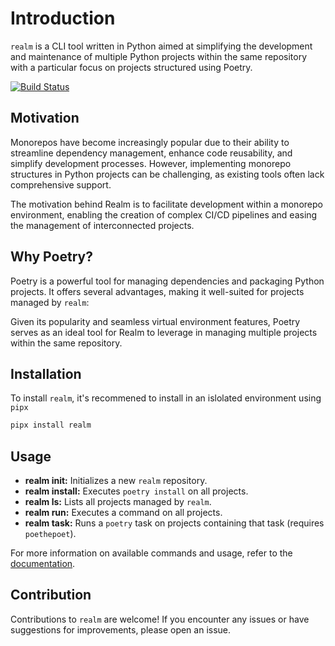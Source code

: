 # Introduction
`realm` is a CLI tool written in Python aimed at simplifying the development and maintenance of multiple Python projects within the same repository with a particular focus on projects structured using Poetry.

[![Build Status](https://github.com/orlevii/realm/actions/workflows/build.yml/badge.svg?branch=main)](https://github.com/orlevii/realm/actions/workflows/build.yml?query=branch%3Amain)

## Motivation

Monorepos have become increasingly popular due to their ability to streamline dependency management, enhance code reusability, and simplify development processes. However, implementing monorepo structures in Python projects can be challenging, as existing tools often lack comprehensive support.

The motivation behind Realm is to facilitate development within a monorepo environment, enabling the creation of complex CI/CD pipelines and easing the management of interconnected projects.

## Why Poetry?
Poetry is a powerful tool for managing dependencies and packaging Python projects. It offers several advantages, making it well-suited for projects managed by `realm`:

Given its popularity and seamless virtual environment features, Poetry serves as an ideal tool for Realm to leverage in managing multiple projects within the same repository.

## Installation
To install `realm`, it's recommened to install in an islolated environment using `pipx`

```bash
pipx install realm
```

## Usage

- **realm init:** Initializes a new `realm` repository.
- **realm install:** Executes `poetry install` on all projects.
- **realm ls:** Lists all projects managed by `realm`.
- **realm run:** Executes a command on all projects.
- **realm task:** Runs a `poetry` task on projects containing that task (requires `poethepoet`).

For more information on available commands and usage, refer to the [documentation](https://link-to-docs).

## Contribution
Contributions to `realm` are welcome! If you encounter any issues or have suggestions for improvements, please open an issue.
